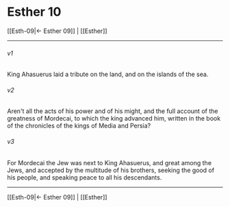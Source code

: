 # Esther 10

[[Esth-09|← Esther 09]] | [[Esther]]
***



###### v1 
King Ahasuerus laid a tribute on the land, and on the islands of the sea. 

###### v2 
Aren't all the acts of his power and of his might, and the full account of the greatness of Mordecai, to which the king advanced him, written in the book of the chronicles of the kings of Media and Persia? 

###### v3 
For Mordecai the Jew was next to King Ahasuerus, and great among the Jews, and accepted by the multitude of his brothers, seeking the good of his people, and speaking peace to all his descendants.

***
[[Esth-09|← Esther 09]] | [[Esther]]
